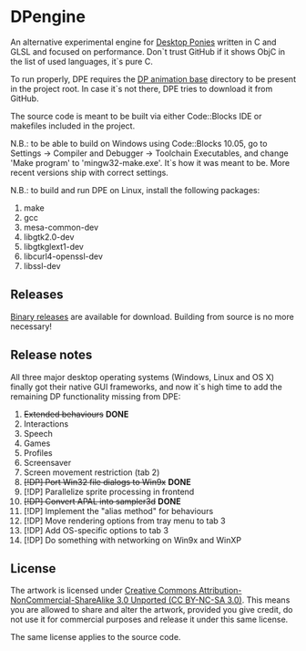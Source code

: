 # DPengine

An alternative experimental engine for [Desktop Ponies](https://github.com/RoosterDragon/Desktop-Ponies) written in C and GLSL and focused on performance. Don\`t trust GitHub if it shows ObjC in the list of used languages, it\`s pure C.

To run properly, DPE requires the [DP animation base](https://github.com/RoosterDragon/Desktop-Ponies/tree/master/Content) directory to be present in the project root. In case it\`s not there, DPE tries to download it from GitHub.

The source code is meant to be built via either Code::Blocks IDE or makefiles included in the project.

N.B.: to be able to build on Windows using Code::Blocks 10.05, go to Settings → Compiler and Debugger → Toolchain Executables, and change 'Make program' to 'mingw32-make.exe'. It`s how it was meant to be. More recent versions ship with correct settings.

N.B.: to build and run DPE on Linux, install the following packages:

1. make
1. gcc
1. mesa-common-dev
1. libgtk2.0-dev
1. libgtkglext1-dev
1. libcurl4-openssl-dev
1. libssl-dev

## Releases

[Binary releases](https://github.com/hidefromkgb/DPengine/releases) are available for download. Building from source is no more necessary!

## Release notes

All three major desktop operating systems (Windows, Linux and OS X) finally got their native GUI frameworks, and now it\`s high time to add the remaining DP functionality missing from DPE:

1. ~~Extended behaviours~~ __DONE__
1. Interactions
1. Speech
1. Games
1. Profiles
1. Screensaver
1. Screen movement restriction (tab 2)
1. ~~[!DP] Port Win32 file dialogs to Win9x~~ __DONE__
1. [!DP] Parallelize sprite processing in frontend
1. ~~[!DP] Convert APAL into sampler3d~~ __DONE__
1. [!DP] Implement the "alias method" for behaviours
1. [!DP] Move rendering options from tray menu to tab 3
1. [!DP] Add OS-specific options to tab 3
1. [!DP] Do something with networking on Win9x and WinXP

## License

The artwork is licensed under [Creative Commons Attribution-NonCommercial-ShareAlike 3.0 Unported (CC BY-NC-SA 3.0)](http://creativecommons.org/licenses/by-nc-sa/3.0/). This means you are allowed to share and alter the artwork, provided you give credit, do not use it for commercial purposes and release it under this same license.

The same license applies to the source code.
